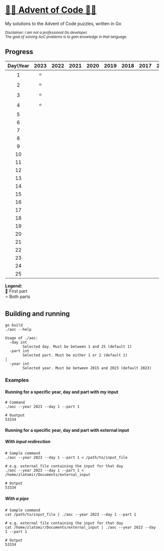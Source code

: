 # [🎄🎁 Advent of Code 🎁🎄](https://adventofcode.com/)

My solutions to the Advent of Code puzzles, written in Go

<sub><em>Disclaimer: I am not a professional Go developer.  
The goal of solving AoC problems is to gain knowledge in that language.</em></sub>

## Progress

| Day\Year | 2023 | 2022 | 2021 | 2020 | 2019 | 2018 | 2017 | 2016 | 2015 |
| :------: | :--: | :--: | :--: | :--: | :--: | :--: | :--: | :--: | :--: |
|     1    |  ⭐  |      |      |      |      |      |      |      |  ⭐  |
|     2    |  ⭐  |      |      |      |      |      |      |      |  ⭐  |
|     3    |  ⭐  |      |      |      |      |      |      |      |      |
|     4    |  ⭐  |      |      |      |      |      |      |      |      |
|     5    |      |      |      |      |      |      |      |      |      |
|     6    |      |      |      |      |      |      |      |      |      |
|     7    |      |      |      |      |      |      |      |      |      |
|     8    |      |      |      |      |      |      |      |      |      |
|     9    |      |      |      |      |      |      |      |      |      |
|    10    |      |      |      |      |      |      |      |      |      |
|    11    |      |      |      |      |      |      |      |      |      |
|    12    |      |      |      |      |      |      |      |      |      |
|    13    |      |      |      |      |      |      |      |      |      |
|    14    |      |      |      |      |      |      |      |      |      |
|    15    |      |      |      |      |      |      |      |      |      |
|    16    |      |      |      |      |      |      |      |      |      |
|    17    |      |      |      |      |      |      |      |      |      |
|    18    |      |      |      |      |      |      |      |      |      |
|    19    |      |      |      |      |      |      |      |      |      |
|    20    |      |      |      |      |      |      |      |      |      |
|    21    |      |      |      |      |      |      |      |      |      |
|    22    |      |      |      |      |      |      |      |      |      |
|    23    |      |      |      |      |      |      |      |      |      |
|    24    |      |      |      |      |      |      |      |      |      |
|    25    |      |      |      |      |      |      |      |      |      |

<strong>Legend:</strong>  
🚧 First part  
⭐ Both parts

## Building and running

```
go build
./aoc --help
```

```
Usage of ./aoc:
  -day int
        Selected day. Must be between 1 and 25 (default 1)
  -part int
        Selected part. Must be either 1 or 2 (default 1)                                                                                                                                    │
  -year int
        Selected year. Must be between 2015 and 2023 (default 2023)
```

### Examples

#### Running for a specific year, day and part with my input

```
# Command
./aoc --year 2023 --day 1 --part 1
```

```
# Ouotput
53334
```

#### Running for a specific year, day and part with external input

##### With input redirection

```
# Sample command
./aoc --year 2023 --day 1 --part 1 < /path/to/input_file

# e.g. external file containing the input for that day
./aoc --year 2023 --day 1 --part 1 < /home/zlatomir/Documents/external_input

# Output
53334
```

##### With a pipe

```
# Sample command
cat /path/to/input_file | ./aoc --year 2023 --day 1 --part 1

# e.g. external file containing the input for that day
cat /home/zlatomir/Documents/external_input | ./aoc --year 2023 --day 1 --part 1

# Output
53334
```

